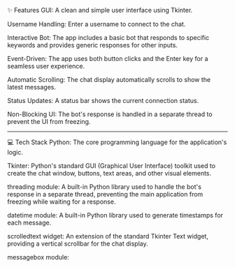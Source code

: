 ✨ Features
GUI: A clean and simple user interface using Tkinter.

Username Handling: Enter a username to connect to the chat.

Interactive Bot: The app includes a basic bot that responds to specific keywords and provides generic responses for other inputs.

Event-Driven: The app uses both button clicks and the Enter key for a seamless user experience.

Automatic Scrolling: The chat display automatically scrolls to show the latest messages.

Status Updates: A status bar shows the current connection status.

Non-Blocking UI: The bot's response is handled in a separate thread to prevent the UI from freezing.

----

💻 Tech Stack
Python: The core programming language for the application's logic.

Tkinter: Python's standard GUI (Graphical User Interface) toolkit used to create the chat window, buttons, text areas, and other visual elements.

threading module: A built-in Python library used to handle the bot's response in a separate thread, preventing the main application from freezing while waiting for a response.

datetime module: A built-in Python library used to generate timestamps for each message.

scrolledtext widget: An extension of the standard Tkinter Text widget, providing a vertical scrollbar for the chat display.

messagebox module:
